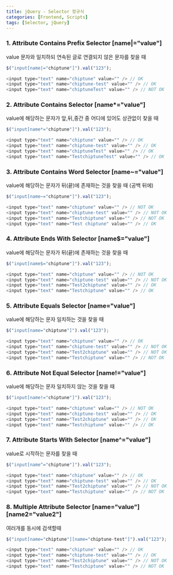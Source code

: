 ```yaml
---
title: jQuery - Selector 정규식
categories: [Frontend, Scripts]
tags: [Selector, jQuery]
---
```


### 1. Attribute Contains Prefix Selector [name|="value"]

value 문자와 일치하되 연속된 글로 연결되지 않은 문자를 찾을 때

```js
$("input[name|="chiptune"]").val("123");

<input type="text" name="chiptune" value="" /> // OK
<input type="text" name="chiptune-test" value="" /> // OK
<input type="text" name="chiptuneTest" value="" /> // NOT OK
```

### 2. Attribute Contains Selector [name*="value"]

value에 해당하는 문자가 앞,뒤,중간 중 어디에 있어도 상관없이 찾을 때

```js
$("input[name*="chiptune"]").val("123");

<input type="text" name="chiptune" value="" /> // OK
<input type="text" name="chiptune-test" value="" /> // OK
<input type="text" name="chiptuneTest" value="" /> // OK
<input type="text" name="TestchiptuneTest" value="" /> // OK
```

### 3. Attribute Contains Word Selector [name~="value"]

value에 해당하는 문자가 뒤(끝)에 존재하는 것을 찾을 때 (공백 뒤에)

```js
$("input[name~="chiptune"]").val("123");

<input type="text" name="chiptune" value="" /> // NOT OK
<input type="text" name="chiptune-test" value="" /> // NOT OK
<input type="text" name="Testchiptune" value="" /> // NOT OK
<input type="text" name="Test chiptune" value="" /> // OK
```

### 4. Attribute Ends With Selector [name$="value"]

value에 해당하는 문자가 뒤(끝)에 존재하는 것을 찾을 때

```js
$("input[name$="chiptune"]").val("123");

<input type="text" name="chiptune" value="" /> // NOT OK
<input type="text" name="chiptune-test" value="" /> // NOT OK
<input type="text" name="Test2chiptune" value="" /> // OK
<input type="text" name="Testchiptune" value="" /> // OK
```

### 5. Attribute Equals Selector [name="value"]

value에 해당하는 문자 일치하는 것을 찾을 때

```js
$("input[name="chiptune"]").val("123");

<input type="text" name="chiptune" value="" /> // OK
<input type="text" name="chiptune-test" value="" /> // NOT OK
<input type="text" name="Test2chiptune" value="" /> // NOT OK
<input type="text" name="Testchiptune" value="" /> // NOT OK
```

### 6. Attribute Not Equal Selector [name!="value"]

value에 해당하는 문자 일치하지 않는 것을 찾을 때

```js
$("input[name!="chiptune"]").val("123");

<input type="text" name="chiptune" value="" /> // NOT OK
<input type="text" name="chiptune-test" value="" /> // OK
<input type="text" name="Test2chiptune" value="" /> // OK
<input type="text" name="Testchiptune" value="" /> // OK
```

### 7. Attribute Starts With Selector [name^="value"]

value로 시작하는 문자를 찾을 때

```js
$("input[name^="chiptune"]").val("123");

<input type="text" name="chiptune" value="" /> // OK
<input type="text" name="chiptune-test" value="" /> // OK
<input type="text" name="Test2chiptune" value="" /> // NOT OK
<input type="text" name="Testchiptune" value="" /> // NOT OK
```

### 8. Multiple Attribute Selector [name="value"][name2="value2"]

여러개를 동시에 검색할때

```js
$("input[name="chiptune"][name="chiptune-test"]").val("123");

<input type="text" name="chiptune" value="" /> // OK
<input type="text" name="chiptune-test" value="" /> // OK
<input type="text" name="Test2chiptune" value="" /> // NOT OK
<input type="text" name="Testchiptune" value="" /> // NOT OK
```
